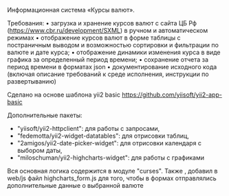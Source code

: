 Информационная система «Курсы валют».

Требования:
•       загрузка и хранение курсов валют с сайта ЦБ Рф (https://www.cbr.ru/development/SXML) в ручном и автоматическом режимах
•       отображение курсов валют в форме таблицы с постраничным выводом и возможностью сортировки и фильтрации по валюте и дате курса;
•       отображение динамики изменения курса в виде графика за определенный период времени;
•       сохранение отчета за период времени в форматах json
•       документирование исходного кода (включая описание требований к среде исполнения, инструкции по развертыванию)


Сделано на основе шаблона yii2 basic https://github.com/yiisoft/yii2-app-basic

Дополнительные пакеты:
 - "yiisoft/yii2-httpclient": для работы с запросами,
 - "fedemotta/yii2-widget-datatables": для отрисовки таблиц,
 - "2amigos/yii2-date-picker-widget": для отрисовки календаря с выбором даты,
 - "miloschuman/yii2-highcharts-widget": для работы с графиками
 
 
Вся основная логика содержится в модуле "curses". Также , добавил в
web/js файл highcharts_form.js для того, чтобы в формах отправлялись 
дополнительные данные о выбранной валюте